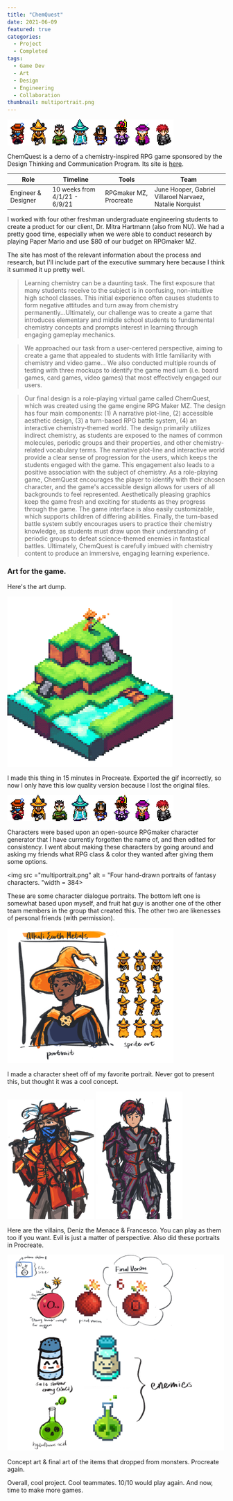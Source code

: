 ```yaml
---
title: "ChemQuest"
date: 2021-06-09
featured: true
categories: 
  - Project
  - Completed
tags:
  - Game Dev
  - Art
  - Design
  - Engineering
  - Collaboration
thumbnail: multiportrait.png
---
```

<img src ="lineup_large.png" alt = "Pixel art lineup of fantasy characters" width = 384>


ChemQuest is a demo of a chemistry-inspired RPG game sponsored by the Design Thinking and Communication Program. Its site is [here](https://sites.google.com/u.northwestern.edu/chemquest/home).

| Role      | Timeline | Tools  |  Team   |
| --------  | -------- | ------ | ------- |
| Engineer & Designer | 10 weeks from 4/1/21 - 6/9/21 | RPGmaker MZ, Procreate| June Hooper, Gabriel Villaroel Narvaez, Natalie Norquist |


I worked with four other freshman undergraduate engineering students to create a product for our client, 
Dr. Mitra Hartmann (also from NU). We had a pretty good time, especially when we were able to conduct
research by playing Paper Mario and use $80 of our budget on RPGmaker MZ. 

The site has most of the relevant information about the process and research, but I'll include part of the executive summary here because I think it summed it up pretty well. 

> Learning chemistry can be a daunting task. The first exposure that many students receive to the subject is in confusing, non-intuitive high school classes. This initial experience often causes students to form negative attitudes and turn away from chemistry permanently...Ultimately, our challenge was to create a game that introduces elementary and middle school students to fundamental chemistry concepts and prompts interest in learning through engaging gameplay mechanics. 

> We approached our task from a user-centered perspective, aiming to create a game that appealed to students with little familiarity with chemistry and video game... We also conducted multiple rounds of testing with three mockups to identify the game med ium (i.e. board games, card games, video games) that most effectively engaged our users. 

> Our final design is a role-playing virtual game called ChemQuest, which was created using the game engine RPG Maker MZ. The design has four main components: (1) A narrative plot-line, (2) accessible aesthetic design, (3) a turn-based RPG battle system, (4) an interactive chemistry-themed world. The design primarily utilizes indirect chemistry, as students are exposed to the names of common molecules, periodic groups and their properties, and other chemistry-related vocabulary terms. The narrative plot-line and interactive world provide a clear sense of progression for the users, which keeps the students engaged with the game. This engagement also leads to a positive association with the subject of chemistry. As a role-playing game, ChemQuest encourages the player to identify with their chosen character, and the game's accessible design allows for users of all backgrounds to feel represented. Aesthetically pleasing graphics keep the game fresh and exciting for students as they progress through the game. The game interface is also easily customizable, which supports children of differing abilities. Finally, the turn-based battle system subtly encourages users to practice their chemistry knowledge, as students must draw upon their understanding of periodic groups to defeat science-themed enemies in fantastical battles. Ultimately, ChemQuest is carefully imbued with chemistry content to produce an immersive, engaging learning experience.

### Art for the game. 
Here's the art dump.

![Animation of a isometric hill bobbing up and down with a wizard shooting sparks at the top](chemquest.gif)	

I made this thing in 15 minutes in Procreate. Exported the gif incorrectly, so now I only have this low quality version because I lost the original files. 

<img src ="lineup_large.png" alt = "Pixel art lineup of fantasy characters" width = 384>

Characters were based upon an open-source RPGmaker character generator that I have currently forgotten the name of, and then edited for consistency. I went about making these characters by going around and asking my friends what RPG class & color they wanted after giving them some options.

<img src ="multiportrait.png" alt = "Four hand-drawn portraits of fantasy characters. "width = 384>

These are some character dialogue portraits. The bottom left one is somewhat based upon myself, and fruit hat guy is another one of the other team members in the group that created this. The other two are likenesses of personal friends (with permission).

<img src ="myachara.png" alt = "Character sheet comprising of: a portrait of a young black woman wearing a yellow witch hat and cloak, and pixel sprites of the same woman from all directions. " width = 384>

I made a character sheet off of my favorite portrait. Never got to present this, but thought it was a cool concept. 

<img src ="DenizSmall.png" alt = "Portrait of a man with luscious, long locks of hair, a jaunty feathered hat, and a blue bandanna scarf. He also has a cutlass." width = 200>
<img src ="FrancescoPortrait.png" alt = "Portrait of a red-haired man in black armor. He is holding a spear and staring straight ahead, for he is a mechanical engineering major and life is suffering." width = 200>

Here are the villains, Deniz the Menace & Francesco. You can play as them too if you want. Evil is just a matter of perspective. Also did these portraits in Procreate.

<img src ="pixelconcept.png" alt = "In order: Sketch of a cherry bomb with with word 'bomb' on it, with a larger 'O'. Pixel art version of same cherry bomb, with and without the 'O' and the number 6. Sketch of a salt shaker with a cute face on it, and the pixel version of it. Labeled 'salt shaker enemy (NaCl)'. Sketch of a flask of green acidic liquid and its pixel variant. Labeled 'hydrofluoric acid'. " width = 500>

Concept art & final art of the items that dropped from monsters. Procreate again.
				
Overall, cool project. Cool teammates. 10/10 would play again. And now, time to make more games. 
				


				



					


